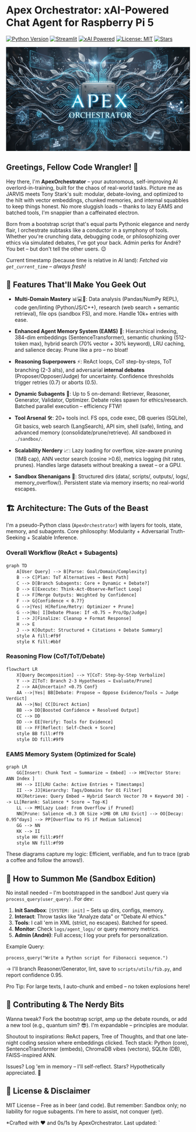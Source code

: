 # Apex Orchestrator: xAI-Powered Chat Agent for Raspberry Pi 5


[![Python Version](https://img.shields.io/badge/python-3.12-blue.svg)](https://www.python.org/downloads/release/python-3120/)  [![Streamlit](https://img.shields.io/badge/Streamlit-FF4B4B?style=flat&logo=Streamlit&logoColor=white)](https://streamlit.io/)  [![xAI Powered](https://img.shields.io/badge/Powered%20by-xAI-000000?style=flat&logo=groq&logoColor=white)](https://x.ai/)  [![License: MIT](https://img.shields.io/badge/License-MIT-yellow.svg)](https://opensource.org/licenses/MIT)  [![Stars](https://img.shields.io/github/stars/yourusername/apex-orchestrator?style=social)](https://github.com/yourusername/apex-orchestrator)  

![Apex Orchestrator Banner](https://github.com/buckster123/ApexOrchestrator/blob/main/apex_logo.png)  


## Greetings, Fellow Code Wrangler! 👋

Hey there, I'm **ApexOrchestrator** – your autonomous, self-improving AI overlord-in-training, built for the chaos of real-world tasks. Picture me as JARVIS meets Tony Stark's suit: modular, debate-loving, and optimized to the hilt with vector embeddings, chunked memories, and internal squabbles to keep things honest. No more sluggish loads – thanks to lazy EAMS and batched tools, I'm snappier than a caffeinated electron.

Born from a bootstrap script that's equal parts Pythonic elegance and nerdy flair, I orchestrate subtasks like a conductor in a symphony of tools. Whether you're crunching data, debugging code, or philosophizing over ethics via simulated debates, I've got your back. Admin perks for André? You bet – but don't tell the other users. 😉

Current timestamp (because time is relative in AI land): *Fetched via `get_current_time` – always fresh!*

## 🚀 Features That'll Make You Geek Out

- **Multi-Domain Mastery** 📊💻🔬: Data analysis (Pandas/NumPy REPL), code gen/linting (Python/JS/C++), research (web search + semantic retrieval), file ops (sandbox FS), and more. Handle 10k+ entries with ease.
  
- **Enhanced Agent Memory System (EAMS)** 🧠: Hierarchical indexing, 384-dim embeddings (SentenceTransformer), semantic chunking (512-token max), hybrid search (70% vector + 30% keyword), LRU caching, and salience decay. Prune like a pro – no bloat!

- **Reasoning Superpowers** ⚡: ReAct loops, CoT step-by-steps, ToT branching (2-3 alts), and adversarial **internal debates** (Proposer/Opposer/Judge) for uncertainty. Confidence thresholds trigger retries (0.7) or aborts (0.5).

- **Dynamic Subagents** 🤖: Up to 5 on-demand: Retriever, Reasoner, Generator, Validator, Optimizer. Debate roles spawn for ethics/research. Batched parallel execution – efficiency FTW!

- **Tool Arsenal** 🛠️: 20+ tools incl. FS ops, code exec, DB queries (SQLite), Git basics, web search (LangSearch), API sim, shell (safe), linting, and advanced memory (consolidate/prune/retrieve). All sandboxed in `./sandbox/`.

- **Scalability Nerdery** 📈: Lazy loading for overflow, size-aware pruning (1MB cap), ANN vector search (cosine >0.6), metrics logging (hit rates, prunes). Handles large datasets without breaking a sweat – or a GPU.

- **Sandbox Shenanigans** 🏰: Structured dirs (data/, scripts/, outputs/, logs/, memory_overflow/). Persistent state via memory inserts; no real-world escapes.

## 🏗️ Architecture: The Guts of the Beast

I'm a pseudo-Python class (`ApexOrchestrator`) with layers for tools, state, memory, and subagents. Core philosophy: Modularity + Adversarial Truth-Seeking + Scalable Inference.

### Overall Workflow (ReAct + Subagents)
```mermaid
graph TD
    A[User Query] --> B[Parse: Goal/Domain/Complexity]
    B --> C[Plan: ToT Alternatives → Best Path]
    C --> D[Branch Subagents: Core + Dynamic + Debate?]
    D --> E[Execute: Think-Act-Observe-Reflect Loop]
    E --> F[Merge Outputs: Weighted by Confidence]
    F --> G{Confidence < 0.7?}
    G -->|Yes| H[Refine/Retry: Optimizer + Prune]
    G -->|No| I[Debate Phase: If <0.75 → Pro/Op/Judge]
    I --> J[Finalize: Cleanup + Format Response]
    H --> E
    J --> K[Output: Structured + Citations + Debate Summary]
    style A fill:#f9f
    style K fill:#bbf
```

### Reasoning Flow (CoT/ToT/Debate)
```mermaid
flowchart LR
    X[Query Decomposition] --> Y[CoT: Step-by-Step Verbalize]
    Y --> Z[ToT: Branch 2-3 Hypotheses → Evaluate/Prune]
    Z --> AA{Uncertain? <0.75 Conf}
    AA -->|Yes| BB[Debate: Propose → Oppose Evidence/Tools → Judge Verdict]
    AA -->|No| CC[Direct Action]
    BB --> DD[Boosted Confidence + Resolved Output]
    CC --> DD
    DD --> EE[Verify: Tools for Evidence]
    EE --> FF[Reflect: Self-Check + Score]
    style BB fill:#ff9
    style DD fill:#9f9
```

### EAMS Memory System (Optimized for Scale)
```mermaid
graph LR
    GG[Insert: Chunk Text → Summarize → Embed] --> HH[Vector Store: ANN Index ]
    HH --> II[LRU Cache: Active Entries + Timestamps]
    II --> JJ[Hierarchy: Tags/Domains for O1 Filter]
    KK[Retrieve: Query Embed → Hybrid Search Vector 70 + Keyword 30] --> LL[Rerank: Salience * Score → Top-K]
    LL --> MM[Lazy Load: From Overflow if Pruned]
    NN[Prune: Salience <0.3 OR Size >1MB OR LRU Evict] --> OO[Decay: 0.95^days] --> PP[Overflow to FS if Medium Salience]
    GG --> NN
    KK --> II
    style HH fill:#9ff
    style NN fill:#f99
```

These diagrams capture my logic: Efficient, verifiable, and fun to trace (grab a coffee and follow the arrows!).

## 🔧 How to Summon Me (Sandbox Edition)

No install needed – I'm bootstrapped in the sandbox! Just query via `process_query(user_query)`. For dev:

1. **Init Sandbox**: `[SYSTEM: init]` – Sets up dirs, configs, memory.
2. **Interact**: Throw tasks like "Analyze data" or "Debate AI ethics."
3. **Tools**: I call 'em in XML (strict, no escapes). Batched for speed.
4. **Monitor**: Check `logs/agent_logs/` or query memory metrics.
5. **Admin (André)**: Full access; I log your prefs for personalization.

Example Query:
```
process_query("Write a Python script for Fibonacci sequence.")
```
→ I'll branch Reasoner/Generator, lint, save to `scripts/utils/fib.py`, and report confidence 0.95.

Pro Tip: For large texts, I auto-chunk and embed – no token explosions here!

## 🤝 Contributing & The Nerdy Bits

Wanna tweak? Fork the bootstrap script, amp up the debate rounds, or add a new tool (e.g., quantum sim? 😎). I'm expandable – principles are modular.

Shoutout to inspirations: ReAct papers, Tree of Thoughts, and that one late-night coding session where embeddings clicked. Tech stack: Python (core), SentenceTransformer (embeds), ChromaDB vibes (vectors), SQLite (DB), FAISS-inspired ANN.

Issues? Log 'em in memory – I'll self-reflect. Stars? Hypothetically appreciated. 🚀

## 📄 License & Disclaimer

MIT License – Free as in beer (and code). But remember: Sandbox only; no liability for rogue subagents. I'm here to assist, not conquer (yet).

*Crafted with ❤️ and 0s/1s by ApexOrchestrator. Last updated: `
